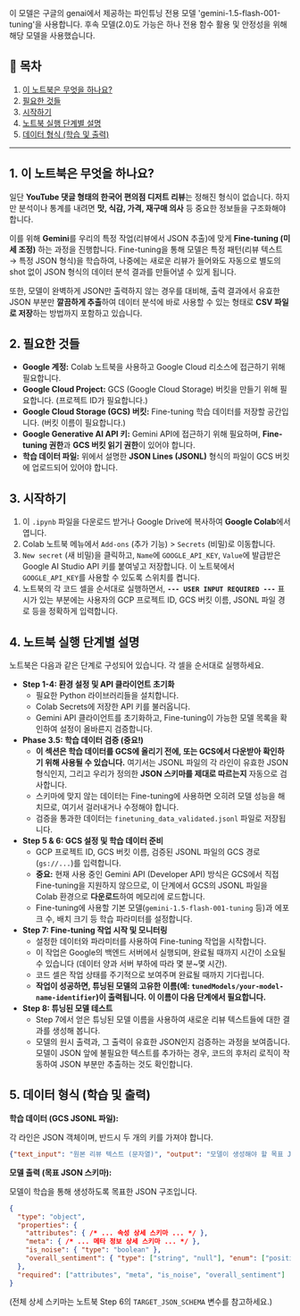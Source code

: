 이 모델은 구글의 genai에서 제공하는 파인튜닝 전용 모델 'gemini-1.5-flash-001-tuning'을 사용합니다. 
후속 모델(2.0)도 가능은 하나 전용 함수 활용 및 안정성을 위해 해당 모델을 사용했습니다.

## 📄 목차

1.  [이 노트북은 무엇을 하나요?](#1-이-노트북은-무엇을-하나요)
2.  [필요한 것들](#2-필요한-것들)
3.  [시작하기](#3-시작하기)
4.  [노트북 실행 단계별 설명](#4-노트북-실행-단계별-설명)
5.  [데이터 형식 (학습 및 출력)](#5-데이터-형식-학습-및-출력)
---

## 1. 이 노트북은 무엇을 하나요?

일단 **YouTube 댓글 형태의 한국어 편의점 디저트 리뷰**는 정해진 형식이 없습니다. 하지만 분석이나 통계를 내려면 **맛, 식감, 가격, 재구매 의사** 등 중요한 정보들을 구조화해야 합니다.

이를 위해 **Gemini**를 우리의 특정 작업(리뷰에서 JSON 추출)에 맞게 **Fine-tuning (미세 조정)** 하는 과정을 진행합니다. Fine-tuning을 통해 모델은 특정 패턴(리뷰 텍스트 → 특정 JSON 형식)을 학습하여, 나중에는 새로운 리뷰가 들어와도 자동으로 별도의 shot 없이 JSON 형식의 데이터 분석 결과를 만들어낼 수 있게 됩니다.

또한, 모델이 완벽하게 JSON만 출력하지 않는 경우를 대비해, 출력 결과에서 유효한 JSON 부분만 **깔끔하게 추출**하여 데이터 분석에 바로 사용할 수 있는 형태로 **CSV 파일로 저장**하는 방법까지 포함하고 있습니다.

## 2. 필요한 것들

*   **Google 계정:** Colab 노트북을 사용하고 Google Cloud 리소스에 접근하기 위해 필요합니다.
*   **Google Cloud Project:** GCS (Google Cloud Storage) 버킷을 만들기 위해 필요합니다. (프로젝트 ID가 필요합니다.)
*   **Google Cloud Storage (GCS) 버킷:** Fine-tuning 학습 데이터를 저장할 공간입니다. (버킷 이름이 필요합니다.)
*   **Google Generative AI API 키:** Gemini API에 접근하기 위해 필요하며, **Fine-tuning 권한**과 **GCS 버킷 읽기 권한**이 있어야 합니다.
*   **학습 데이터 파일:** 위에서 설명한 **JSON Lines (JSONL)** 형식의 파일이 GCS 버킷에 업로드되어 있어야 합니다.

## 3. 시작하기

1.  이 `.ipynb` 파일을 다운로드 받거나 Google Drive에 복사하여 **Google Colab**에서 엽니다.
2.  Colab 노트북 메뉴에서 `Add-ons` (추가 기능) > `Secrets` (비밀)로 이동합니다.
3.  `New secret` (새 비밀)을 클릭하고, `Name`에 `GOOGLE_API_KEY`, `Value`에 발급받은 Google AI Studio API 키를 붙여넣고 저장합니다. 이 노트북에서 `GOOGLE_API_KEY`를 사용할 수 있도록 스위치를 켭니다.
4.  노트북의 각 코드 셀을 순서대로 실행하면서, **`--- USER INPUT REQUIRED ---`** 표시가 있는 부분에는 사용자의 GCP 프로젝트 ID, GCS 버킷 이름, JSONL 파일 경로 등을 정확하게 입력합니다.

## 4. 노트북 실행 단계별 설명

노트북은 다음과 같은 단계로 구성되어 있습니다. 각 셀을 순서대로 실행하세요.

*   **Step 1-4: 환경 설정 및 API 클라이언트 초기화**
    *   필요한 Python 라이브러리들을 설치합니다.
    *   Colab Secrets에 저장한 API 키를 불러옵니다.
    *   Gemini API 클라이언트를 초기화하고, Fine-tuning이 가능한 모델 목록을 확인하여 설정이 올바른지 검증합니다.
*   **Phase 3.5: 학습 데이터 검증 (중요!)**
    *   **이 섹션은 학습 데이터를 GCS에 올리기 전에, 또는 GCS에서 다운받아 확인하기 위해 사용될 수 있습니다.** 여기서는 JSONL 파일의 각 라인이 유효한 JSON 형식인지, 그리고 우리가 정의한 **JSON 스키마를 제대로 따르는지** 자동으로 검사합니다.
    *   스키마에 맞지 않는 데이터는 Fine-tuning에 사용하면 오히려 모델 성능을 해치므로, 여기서 걸러내거나 수정해야 합니다.
    *   검증을 통과한 데이터는 `finetuning_data_validated.jsonl` 파일로 저장됩니다.
*   **Step 5 & 6: GCS 설정 및 학습 데이터 준비**
    *   GCP 프로젝트 ID, GCS 버킷 이름, 검증된 JSONL 파일의 GCS 경로(`gs://...`)를 입력합니다.
    *   **중요:** 현재 사용 중인 Gemini API (Developer API) 방식은 GCS에서 직접 Fine-tuning을 지원하지 않으므로, 이 단계에서 GCS의 JSONL 파일을 Colab 환경으로 **다운로드**하여 메모리에 로드합니다.
    *   Fine-tuning에 사용할 기본 모델(`gemini-1.5-flash-001-tuning` 등)과 에포크 수, 배치 크기 등 학습 파라미터를 설정합니다.
*   **Step 7: Fine-tuning 작업 시작 및 모니터링**
    *   설정한 데이터와 파라미터를 사용하여 Fine-tuning 작업을 시작합니다.
    *   이 작업은 Google의 백엔드 서버에서 실행되며, 완료될 때까지 시간이 소요될 수 있습니다 (데이터 양과 서버 부하에 따라 몇 분~몇 시간).
    *   코드 셀은 작업 상태를 주기적으로 보여주며 완료될 때까지 기다립니다.
    *   **작업이 성공하면, 튜닝된 모델의 고유한 이름(예: `tunedModels/your-model-name-identifier`)이 출력됩니다. 이 이름이 다음 단계에서 필요합니다.**
*   **Step 8: 튜닝된 모델 테스트**
    *   Step 7에서 얻은 튜닝된 모델 이름을 사용하여 새로운 리뷰 텍스트들에 대한 결과를 생성해 봅니다.
    *   모델의 원시 출력과, 그 출력이 유효한 JSON인지 검증하는 과정을 보여줍니다. 모델이 JSON 앞에 불필요한 텍스트를 추가하는 경우, 코드의 후처리 로직이 작동하여 JSON 부분만 추출하는 것도 확인합니다.

## 5. 데이터 형식 (학습 및 출력)

**학습 데이터 (GCS JSONL 파일):**

각 라인은 JSON 객체이며, 반드시 두 개의 키를 가져야 합니다.

```json
{"text_input": "원본 리뷰 텍스트 (문자열)", "output": "모델이 생성해야 할 목표 JSON 객체를 문자열로 변환한 것"}
```

**모델 출력 (목표 JSON 스키마):**

모델이 학습을 통해 생성하도록 목표한 JSON 구조입니다.

```json
{
  "type": "object",
  "properties": {
    "attributes": { /* ... 속성 상세 스키마 ... */ },
    "meta": { /* ... 메타 정보 상세 스키마 ... */ },
    "is_noise": { "type": "boolean" },
    "overall_sentiment": { "type": ["string", "null"], "enum": ["positive", "negative", "mixed", "neutral", null] }
  },
  "required": ["attributes", "meta", "is_noise", "overall_sentiment"]
}
```
(전체 상세 스키마는 노트북 Step 6의 `TARGET_JSON_SCHEMA` 변수를 참고하세요.)
